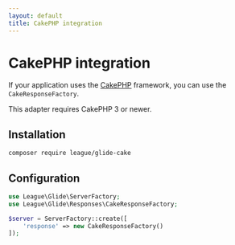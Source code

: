 ```yaml
---
layout: default
title: CakePHP integration
---
```


# CakePHP integration

If your application uses the [CakePHP](http://cakephp.org/) framework, you can use the `CakeResponseFactory`.

<p class="message-notice">This adapter requires CakePHP 3 or newer.</p>

## Installation

~~~ bash
composer require league/glide-cake
~~~

## Configuration

~~~ php
use League\Glide\ServerFactory;
use League\Glide\Responses\CakeResponseFactory;

$server = ServerFactory::create([
    'response' => new CakeResponseFactory()
]);
~~~